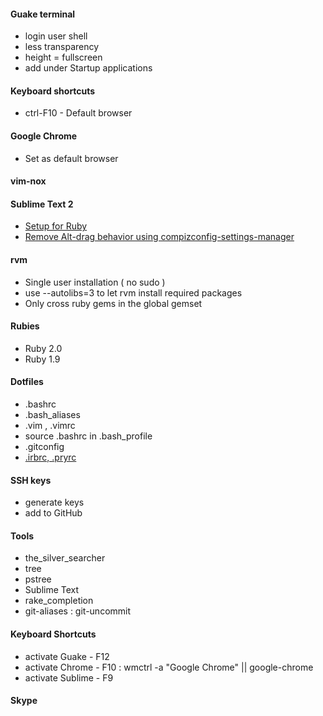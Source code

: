 #### Guake terminal
  * login user shell
  * less transparency
  * height = fullscreen
  * add under Startup applications

#### Keyboard shortcuts
  * ctrl-F10 - Default browser

#### Google Chrome
  * Set as default browser

#### vim-nox

#### Sublime Text 2
  * [Setup for Ruby](http://blog.codeclimate.com/blog/2012/06/21/sublime-text-2-for-ruby/)
  * [Remove Alt-drag behavior using compizconfig-settings-manager](http://askubuntu.com/questions/67518/how-to-disable-window-move-with-alt-left-mouse-button)

#### rvm
  * Single user installation ( no sudo )
  * use --autolibs=3 to let rvm install required packages
  * Only cross ruby gems in the global gemset

#### Rubies
  * Ruby 2.0
  * Ruby 1.9

#### Dotfiles
  * .bashrc
  * .bash_aliases
  * .vim , .vimrc
  * source .bashrc in .bash_profile
  * .gitconfig
  * [.irbrc, .pryrc](https://gist.github.com/fabiokr/4555771)

#### SSH keys
  * generate keys
  * add to GitHub

#### Tools
  * the_silver_searcher
  * tree
  * pstree
  * Sublime Text
  * rake_completion
  * git-aliases : git-uncommit

#### Keyboard Shortcuts
  * activate Guake - F12
  * activate Chrome - F10 : wmctrl -a "Google Chrome" || google-chrome
  * activate Sublime - F9

#### Skype
